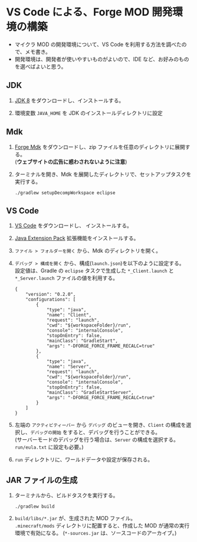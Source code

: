 # VS Code による、Forge MOD 開発環境の構築

- マイクラ MOD の開発環境について、VS Code を利用する方法を調べたので、メモ書き。
- 開発環境は、開発者が使いやすいものがよいので、IDE など、お好みのものを選べばよいと思う。

## JDK

1. [JDK 8](http://www.oracle.com/technetwork/java/javase/downloads/index.html) をダウンロードし、インストールする。
    

1. 環境変数 `JAVA_HOME` を JDK のインストールディレクトリに設定

## Mdk

1. [Forge Mdk](https://files.minecraftforge.net/) をダウンロードし、zip ファイルを任意のディレクトリに展開する。  
    (**ウェブサイトの広告に惑わされないように注意**)

1. ターミナルを開き、Mdk を展開したディレクトリで、セットアップタスクを実行する。
    ```
    ./gradlew setupDecompWorkspace eclipse
    ```

## VS Code

1. [VS Code](https://code.visualstudio.com/) をダウンロードし、 インストールする。

1. [Java Extension Pack](https://marketplace.visualstudio.com/items?itemName=vscjava.vscode-java-pack) 拡張機能をインストールする。

1. `ファイル > フォルダーを開く` から、Mdk のディレクトリを開く。

1. `デバッグ > 構成を開く` から、構成(`launch.json`)を以下のように設定する。  
    設定値は、Gradle の `eclipse` タスクで生成した `*_Client.launch` と `*_Server.launch` ファイルの値を利用する。

    ```
    {
        "version": "0.2.0",
        "configurations": [
            {
                "type": "java",
                "name": "Client",
                "request": "launch",
                "cwd": "${workspaceFolder}/run",
                "console": "internalConsole",
                "stopOnEntry": false,
                "mainClass": "GradleStart",
                "args": "-DFORGE_FORCE_FRAME_RECALC=true"
            },
            {
                "type": "java",
                "name": "Server",
                "request": "launch",
                "cwd": "${workspaceFolder}/run",
                "console": "internalConsole",
                "stopOnEntry": false,
                "mainClass": "GradleStartServer",
                "args": "-DFORGE_FORCE_FRAME_RECALC=true"
            }
        ]
    }
    ```

1. 左端の `アクティビティーバー` から `デバッグ` のビューを開き、`Client` の構成を選択し、`デバッグの開始` をすると、デバッグを行うことができる。  
    (サーバーモードのデバッグを行う場合は、`Server` の構成を選択する。`run/eula.txt` に設定も必要。)

1. `run` ディレクトリに、ワールドデータや設定が保存される。

## JAR ファイルの生成

1. ターミナルから、ビルドタスクを実行する。

    ```
    ./gradlew build
    ```

2. `build/libs/*.jar` が、生成された MOD ファイル。  
    `.minecraft/mods` ディレクトリに配置すると、作成した MOD が通常の実行環境で有効になる。
    (`*-sources.jar` は、ソースコードのアーカイブ。)
